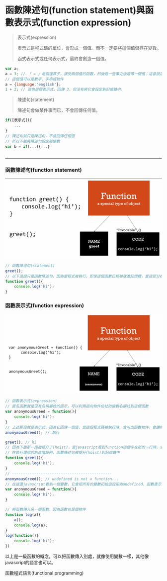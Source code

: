 # 函數陳述句(function statement)與函數表示式(function expression)

> 表示式(expression)
>
> 表示式是程式碼的單位，會形成一個值。而不一定要將這個值儲存在變數。
>
> 函式表示式或任何表示式，最終會創造一個值。

```javascript
var a;
a = 3; // 「 = 」是個運算子，接受兩個值的函數，然後做一些事之後還傳一個值；這會設定這個值到記憶體中。
// 這個值可以是數字、字串或物件
a = {language:'english'};
1 + 2; // 這也是個表示式，回傳 3，但沒有將它會設定到記憶體中。
```



> 陳述句(statement)
>
> 陳述句會做某件事而已，不會回傳任何值。

```javascript
if([表示式]){
	...
}
// 陳述句就只是陳述句，不會回傳任何值
// 所以不能將陳述句設定給變數
var b = if(...){...}
    
```



-----------------

### 函數陳述句(function statement)

<img src='images/35_001.jpg' width='600'>

```javascript
// 函數陳述句(statement)
greet();
// 以下這段只是函數陳述句，因為當程式被執行，即使這個函數已經被放進記憶體，當這部分在執行階段被執行時，它不會做任何事，
function greet(){
	console.log('hi');	  
}

```

### 函數表示式(function expression)

<img src='images/35_002.jpg' width='600'>

```javascript
// 函數表示式(expression)
// 匿名函數就是沒有名稱屬性的函示，可以利用指向物件位址的變數名稱找到這個函數
var anonymousGreed = function(){ 
	console.log('hi');
}
// 上述那段就是表示式，因為它回傳一個值，當這段程式碼被執行時，會叫出函數物件，會讓物件被創造出來
anonymousGreed(); // 執行
```



```javascript
greet(); // hi
// 因為下面那一段被提升了(hoist)，當javascript看到function這個字在新的一行時，它會知道你在創造一個新函數
// 在執行環境的創造階段時，函數陳述句被提升(hoist)到記憶體中
function greet(){
	console.log('hi');	  
}
// ---------------------------------------------
anonymousGreed(); // undefined is not a function...
// 在這邊javascript看到一個變數，它會把所有的變數初始值設定為undefined，函數表示式沒有被提升(hoist)
var anonymousGreed = function(){ 
	console.log('hi');
}
```



```javascript
// 將函數傳入另一個函數，因為函數也是個物件
function log(a){
  	a();
	console.log(a);  
}
log(function(){
	console.log('hi');
})
```

以上是一級函數的概念，可以把函數傳入別處，就像使用變數一樣，其他像javascript的語言也可以。

函數程式語言(functional programming)